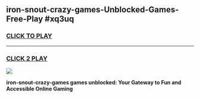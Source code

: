 
## iron-snout-crazy-games-Unblocked-Games-Free-Play #xq3uq
<h3>
<a href="https://us.freeplayer.one?title=iron-snout-crazy-games&ref=9M">CLICK TO PLAY</a></h3>
<hr>

<h3>
<a href="https://us.freeplayer.one?title=iron-snout-crazy-games&ref=9M">CLICK 2 PLAY</a>
  
</h3>

<a href="https://us.freeplayer.one?title=iron-snout-crazy-games&ref=9M"><img src="https://clearcache.store/games.png"></a>


**iron-snout-crazy-games games unblocked: Your Gateway to Fun and Accessible Online Gaming**
